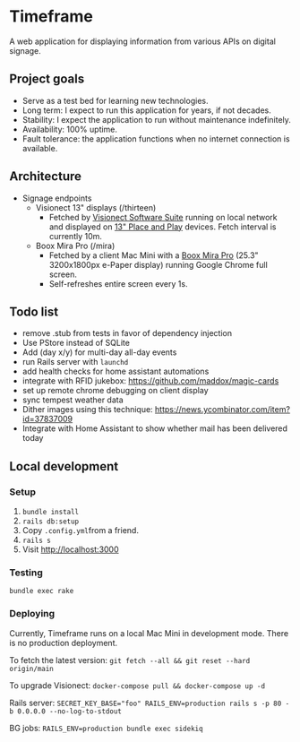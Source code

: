 # Timeframe

A web application for displaying information from various APIs on digital signage.

## Project goals

- Serve as a test bed for learning new technologies.
- Long term: I expect to run this application for years, if not decades.
- Stability: I expect the application to run without maintenance indefinitely.
- Availability: 100% uptime.
- Fault tolerance: the application functions when no internet connection is available.

## Architecture

- Signage endpoints
    - Visionect 13" displays (/thirteen)
        - Fetched by [Visionect Software Suite](https://docs.visionect.com/VisionectSoftwareSuite/index.html) running on local network and displayed on [13" Place and Play](https://www.visionect.com/shop/place-play-13/) devices. Fetch interval is currently 10m.
    - Boox Mira Pro (/mira)
        - Fetched by a client Mac Mini with a [Boox Mira Pro](https://shop.boox.com/products/mira) (25.3" 3200x1800px e-Paper display) running Google Chrome full screen.
        - Self-refreshes entire screen every 1s.

## Todo list

- remove .stub from tests in favor of dependency injection
- Use PStore instead of SQLite
- Add (day x/y) for multi-day all-day events
- run Rails server with `launchd`
- add health checks for home assistant automations
- integrate with RFID jukebox: https://github.com/maddox/magic-cards
- set up remote chrome debugging on client display
- sync tempest weather data
- Dither images using this technique: https://news.ycombinator.com/item?id=37837009
- Integrate with Home Assistant to show whether mail has been delivered today

## Local development

### Setup

1) `bundle install`
2) `rails db:setup`
3) Copy `.config.yml`from a friend.
4) `rails s`
5) Visit [http://localhost:3000](http://localhost:3000)

### Testing

`bundle exec rake`

### Deploying

Currently, Timeframe runs on a local Mac Mini in development mode. There is no production deployment.

To fetch the latest version: `git fetch --all && git reset --hard origin/main`

To upgrade Visionect: `docker-compose pull && docker-compose up -d`

Rails server: `SECRET_KEY_BASE="foo" RAILS_ENV=production rails s -p 80 -b 0.0.0.0 --no-log-to-stdout`

BG jobs: `RAILS_ENV=production bundle exec sidekiq`
